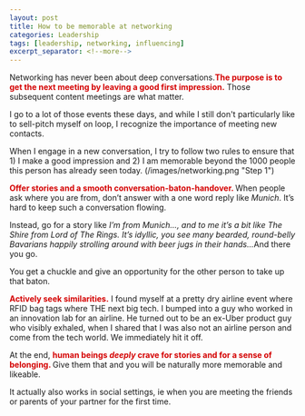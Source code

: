```yaml
---
layout: post
title: How to be memorable at networking
categories: Leadership
tags: [leadership, networking, influencing]
excerpt_separator: <!--more-->
---
```


Networking has never been about deep conversations.<span style="color:#d40202; font-weight: bold">The purpose is to get the next meeting by leaving a good first impression.</span> Those subsequent content meetings are what matter.

I go to a lot of those events these days, and while I still don't particularly like to sell-pitch myself on loop, I recognize the importance of meeting new contacts.

When I engage in a new conversation, I try to follow two rules to ensure that 1) I make a good impression and 2) I am memorable beyond the 1000 people this person has already seen today.
(/images/networking.png "Step 1")
<!--more-->
<span style="color:#d40202; font-weight: bold">Offer stories and a smooth conversation-baton-handover. </span>
When people ask where you are from, don’t answer with a one word reply like <em>Munich</em>. It’s hard to keep such a conversation flowing.

Instead, go for a story like <em>I’m from Munich..., and to me it’s a bit like The Shire from Lord of The Rings. It’s idyllic, you see many bearded, round-belly Bavarians happily strolling around with beer jugs in their hands...</em>And there you go.

You get a chuckle and give an opportunity for the other person to take up that baton.

<span style="color:#d40202; font-weight: bold">Actively seek similarities.</span>
I found myself at a pretty dry airline event where RFID bag tags where THE next big tech. I bumped into a guy who worked in an innovation lab for an airline. He turned out to be an ex-Uber product guy who visibly exhaled, when I shared that I was also not an airline person and come from the tech world. We immediately hit it off.

At the end, <span style="color:#d40202; font-weight: bold">human beings <em>deeply</em> crave for stories and for a sense of belonging. </span>Give them that and you will be naturally more memorable and likeable.

It actually also works in social settings, ie when you are meeting the friends or parents of your partner for the first time.